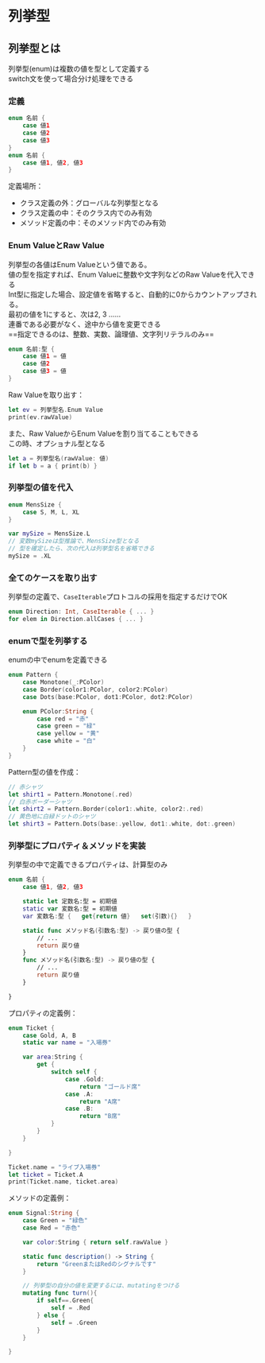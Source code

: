 # 列挙型

## 列挙型とは

列挙型(enum)は複数の値を型として定義する  
switch文を使って場合分け処理をできる

### 定義

```swift
enum 名前 {
    case 値1
    case 値2
    case 値3
}
enum 名前 {
    case 値1, 値2, 値3
}
```

定義場所：

- クラス定義の外：グローバルな列挙型となる
- クラス定義の中：そのクラス内でのみ有効
- メソッド定義の中：そのメソッド内でのみ有効

### Enum ValueとRaw Value

列挙型の各値はEnum Valueという値である。  
値の型を指定すれば、Enum Valueに整数や文字列などのRaw Valueを代入できる  
Int型に指定した場合、設定値を省略すると、自動的に0からカウントアップされる。  
最初の値を1にすると、次は2, 3 ......  
連番である必要がなく、途中から値を変更できる  
==指定できるのは、整数、実数、論理値、文字列リテラルのみ==

```swift
enum 名前:型 {
    case 値1 = 値
    case 値2
    case 値3 = 値
}
```

Raw Valueを取り出す：

```swift
let ev = 列挙型名.Enum Value
print(ev.rawValue)
```

また、Raw ValueからEnum Valueを割り当てることもできる  
この時、オプショナル型となる

```swift
let a = 列挙型名(rawValue: 値)
if let b = a { print(b) }
```

### 列挙型の値を代入

```swift
enum MensSize {
    case S, M, L, XL
}

var mySize = MensSize.L
// 変数mySizeは型推論で、MensSize型となる
// 型を確定したら、次の代入は列挙型名を省略できる
mySize = .XL
```

### 全てのケースを取り出す

列挙型の定義で、`CaseIterable`プロトコルの採用を指定するだけでOK

```swift
enum Direction: Int, CaseIterable { ... }
for elem in Direction.allCases { ... }
```

### enumで型を列挙する

enumの中でenumを定義できる

```swift
enum Pattern {
    case Monotone(_:PColor)
    case Border(color1:PColor, color2:PColor)
    case Dots(base:PColor, dot1:PColor, dot2:PColor)

    enum PColor:String {
        case red = "赤"
        case green = "緑"
        case yellow = "黄"
        case white = "白"
    }
}
```

Pattern型の値を作成：

```swift
// 赤シャツ
let shirt1 = Pattern.Monotone(.red)
// 白赤ボーダーシャツ
let shirt2 = Pattern.Border(color1:.white, color2:.red)
// 黄色地に白緑ドットのシャツ
let shirt3 = Pattern.Dots(base:.yellow, dot1:.white, dot:.green)
```

### 列挙型にプロパティ＆メソッドを実装

列挙型の中で定義できるプロパティは、計算型のみ

```swift
enum 名前 {
    case 値1, 値2, 値3

    static let 定数名:型 = 初期値
    static var 変数名:型 = 初期値
    var 変数名:型 {   get{return 値}   set(引数){}   }

    static func メソッド名(引数名:型) -> 戻り値の型 {
        // ...
        return 戻り値
    }
    func メソッド名(引数名:型) -> 戻り値の型 {
        // ...
        return 戻り値
    }

}
```

プロパティの定義例：

```swift
enum Ticket {
    case Gold, A, B
    static var name = "入場券"

    var area:String {
        get {
            switch self {
                case .Gold:
                    return "ゴールド席"
                case .A:
                    return "A席"
                case .B:
                    return "B席"
            }
        }
    }

}

Ticket.name = "ライブ入場券"
let ticket = Ticket.A
print(Ticket.name, ticket.area)
```

メソッドの定義例：

```swift
enum Signal:String {
    case Green = "緑色"
    case Red = "赤色"

    var color:String { return self.rawValue }

    static func description() -> String {
        return "GreenまたはRedのシグナルです"
    }

    // 列挙型の自分の値を変更するには、mutatingをつける
    mutating func turn(){
        if self==.Green{
            self = .Red
        } else {
            self = .Green
        }
    }

}
```
